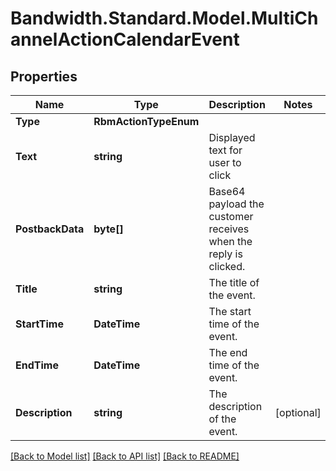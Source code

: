 # Bandwidth.Standard.Model.MultiChannelActionCalendarEvent

## Properties

Name | Type | Description | Notes
------------ | ------------- | ------------- | -------------
**Type** | **RbmActionTypeEnum** |  | 
**Text** | **string** | Displayed text for user to click | 
**PostbackData** | **byte[]** | Base64 payload the customer receives when the reply is clicked. | 
**Title** | **string** | The title of the event. | 
**StartTime** | **DateTime** | The start time of the event. | 
**EndTime** | **DateTime** | The end time of the event. | 
**Description** | **string** | The description of the event. | [optional] 

[[Back to Model list]](../README.md#documentation-for-models) [[Back to API list]](../README.md#documentation-for-api-endpoints) [[Back to README]](../README.md)

